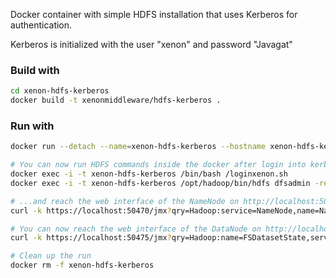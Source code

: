 Docker container with simple HDFS installation that uses Kerberos for authentication.

Kerberos is initialized with the user "xenon" and password "Javagat"

### Build with

```bash
cd xenon-hdfs-kerberos
docker build -t xenonmiddleware/hdfs-kerberos .
```

### Run with

```bash
docker run --detach --name=xenon-hdfs-kerberos --hostname xenon-hdfs-kerberos -p 8020:8020 -p 50010:50010 -p50470:50470 -p 50475:50475 xenonmiddleware/hdfs-kerberos

# You can now run HDFS commands inside the docker after login into kerberos...
docker exec -i -t xenon-hdfs-kerberos /bin/bash /loginxenon.sh
docker exec -i -t xenon-hdfs-kerberos /opt/hadoop/bin/hdfs dfsadmin -report

# ...and reach the web interface of the NameNode on http://localhost:50470 
curl -k https://localhost:50470/jmx?qry=Hadoop:service=NameNode,name=NameNodeInfo

# You can now reach the web interface of the DataNode on http://localhost:50475
curl -k https://localhost:50475/jmx?qry=Hadoop:name=FSDatasetState,service=DataNode

# Clean up the run
docker rm -f xenon-hdfs-kerberos
```
